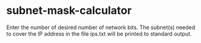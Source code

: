 # subnet-mask-calculator

Enter the number of desired number of network bits. The subnet(s) needed to cover the IP address in the file ips.txt will be printed to standard output.

